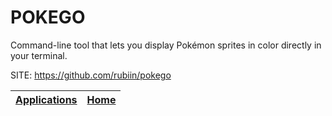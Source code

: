 # POKEGO

 Command-line tool  that lets you display Pokémon sprites in color directly in your terminal.

 SITE: https://github.com/rubiin/pokego

 | [Applications](https://portable-linux-apps.github.io/apps.html) | [Home](https://portable-linux-apps.github.io)
 | --- | --- |

